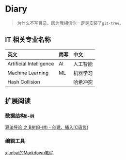 # Diary

> 为什么不写目录，因为我相信你一定是安装了`git-tree`。

## IT 相关专业名称

|英文|简写|中文|
|:--|:--|:--|
|Artificial Intelligence|AI|人工智能|
|Machine Learning|ML|机器学习|
|Hash Collision||哈希冲突|

## 扩展阅读

### 数据结构`B-树`

[算法导论 之 B树(B-树) - 创建、插入[C语言]](http://blog.csdn.net/qifengzou/article/details/21079325)

### 编辑工具

[xianbai的Markdown教程](http://xianbai.me/learn-md/article/about/readme.html)
